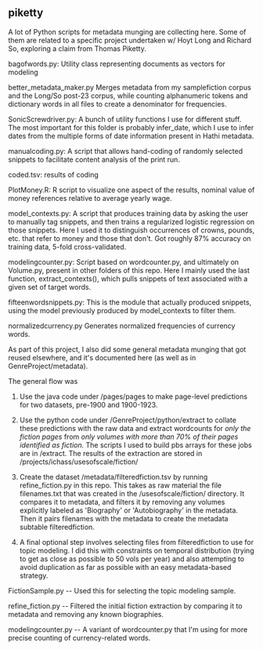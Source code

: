 piketty
-------

A lot of Python scripts for metadata munging are collecting here. Some of them are related to a specific project undertaken w/ Hoyt Long and Richard So, exploring a claim from Thomas Piketty.

bagofwords.py: Utility class representing documents as vectors for modeling

better_metadata_maker.py Merges metadata from my samplefiction corpus and the Long/So post-23 corpus, while counting alphanumeric tokens and dictionary words in all files to create a denominator for frequencies.

SonicScrewdriver.py: A bunch of utility functions I use for different stuff. The most important for this folder is probably infer_date, which I use to infer dates from the multiple forms of date information present in Hathi metadata.

manualcoding.py: A script that allows hand-coding of randomly selected snippets to facilitate content analysis of the print run.

coded.tsv: results of coding

PlotMoney.R: R script to visualize one aspect of the results, nominal value of money references relative to average yearly wage.

model_contexts.py: A script that produces training data by asking the user to manually tag snippets, and then trains a regularized logistic regression on those snippets. Here I used it to distinguish occurrences of crowns, pounds, etc. that refer to money and those that don't. Got roughly 87% accuracy on training data, 5-fold cross-validated.

modelingcounter.py: Script based on wordcounter.py, and ultimately on Volume.py, present in other folders of this repo. Here I mainly used the last function, extract_contexts(), which pulls snippets of text associated with a given set of target words.

fifteenwordsnippets.py: This is the module that actually produced snippets, using the model previously produced by model_contexts to filter them.

normalizedcurrency.py Generates normalized frequencies of currency words.

As part of this project, I also did some general metadata munging that got reused elsewhere, and it's documented here (as well as in GenreProject/metadata).

The general flow was

1. Use the java code under /pages/pages to make page-level predictions for two datasets, pre-1900 and 1900-1923.

2. Use the python code under /GenreProject/python/extract to collate these predictions with the raw data and extract wordcounts for *only the fiction pages* from *only volumes with more than 70% of their pages identified as fiction.* The scripts I used to build pbs arrays for these jobs are in /extract. The results of the extraction are stored in /projects/ichass/usesofscale/fiction/

3. Create the dataset /metadata/filteredfiction.tsv by running refine_fiction.py in this repo. This takes as raw material the file filenames.txt that was created in the /usesofscale/fiction/ directory. It compares it to metadata, and filters it by removing any volumes explicitly labeled as 'Biography' or 'Autobiography' in the metadata. Then it pairs filenames with the metadata to create the metadata subtable filteredfiction.

4. A final optional step involves selecting files from filteredfiction to use for topic modeling. I did this with constraints on temporal distribution (trying to get as close as possible to 50 vols per year) and also attempting to avoid duplication as far as possible with an easy metadata-based strategy.

FictionSample.py -- Used this for selecting the topic modeling sample.

refine_fiction.py -- Filtered the initial fiction extraction by comparing it to metadata and removing any known biographies.

modelingcounter.py -- A variant of wordcounter.py that I'm using for more precise counting of currency-related words.
